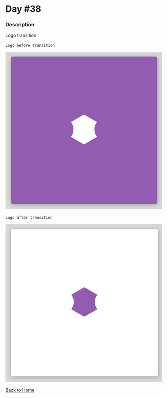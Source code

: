 # Day #38

### Description

Logo transition

`Logo before transition`

<img src='./assets/image-final-1.png' width=500>

`Logo after transition`

<img src='./assets/image-final-2.png' width=500>

[Back to Home](..)
